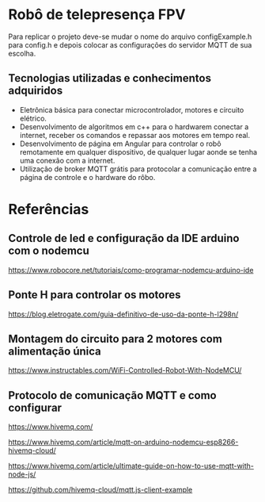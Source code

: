  # Robô de telepresença FPV

Para replicar o projeto deve-se mudar o nome do arquivo configExample.h para config.h
e depois colocar as configurações do servidor MQTT de sua escolha.

## Tecnologias utilizadas e conhecimentos adquiridos

* Eletrônica básica para conectar microcontrolador, motores e círcuito elétrico.
* Desenvolvimento de algoritmos em c++ para o hardwarem conectar a internet, receber os comandos e repassar aos motores em tempo real.
* Desenvolvimento de página em Angular para controlar o robô remotamente em qualquer dispositivo, de qualquer lugar aonde se tenha uma conexão com a internet.
* Utilização de broker MQTT grátis para protocolar a comunicação entre a página de controle e o hardware do rôbo.

# Referências

## Controle de led e configuração da IDE arduino com o nodemcu

https://www.robocore.net/tutoriais/como-programar-nodemcu-arduino-ide

## Ponte H para controlar os motores

https://blog.eletrogate.com/guia-definitivo-de-uso-da-ponte-h-l298n/

## Montagem do circuito para 2 motores com alimentação única

https://www.instructables.com/WiFi-Controlled-Robot-With-NodeMCU/

## Protocolo de comunicação MQTT e como configurar

https://www.hivemq.com/

https://www.hivemq.com/article/mqtt-on-arduino-nodemcu-esp8266-hivemq-cloud/

https://www.hivemq.com/article/ultimate-guide-on-how-to-use-mqtt-with-node-js/

https://github.com/hivemq-cloud/mqtt.js-client-example
